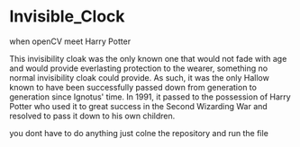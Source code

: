 # Invisible_Clock

when openCV meet Harry Potter

This invisibility cloak was the only known one that would not fade with age and would provide everlasting protection to the wearer, something no normal invisibility cloak could provide. As such, it was the only Hallow known to have been successfully passed down from generation to generation since Ignotus' time. In 1991, it passed to the possession of Harry Potter who used it to great success in the Second Wizarding War and resolved to pass it down to his own children.

you dont have to do anything just colne the repository and run the file

